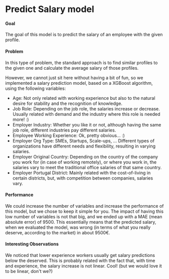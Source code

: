 # Predict Salary model
#### Goal
The goal of this model is to predict the salary of an employee with the given profile.

#### Problem
In this type of problem, the standard approach is to find similar profiles to the given one and calculate the average salary of those profiles.

However, we cannot just sit here without having a bit of fun, so we implemented a salary prediction model, based on a XGBoost algorithm, using the following variables:
- Age: Not only related with working experience but also to the natural desire for stability and the recognition of knowledge.
- Job Role: Depending on the job role, the salaries increase or decrease. Usually related with demand and the industry where this role is needed more! :)
- Employer Industry: Whether you like it or not, although having the same job role, different industries pay different salaries.
- Employee Working Experience: Ok, pretty obvious... :)
- Employer Org Type: SMEs, Startups, Scale-ups, ... Different types of organizations have different needs and flexibility, resulting in varying salaries.
- Employer Original Country: Depending on the country of the company you work for (in case of working remotely), or where you work in, the salaries vary to meet the traditional office salaries of that same country.
- Employer Portugal District: Mainly related with the cost-of-living in certain districts, but, with competition between companies, salaries vary.

#### Performance
We could increase the number of variables and increase the performance of this model, but we chose to keep it simple for you. 
The impact of having this low number of variables is not that big, and we ended up with a MAE (mean absolute error) of 9500. 
This essentially means that the predicted salary, when we evaluated the model, was wrong (in terms of what you really deserve, according to the market) in about 9500€.

#### Interesting Observations
We noticed that lower experience workers usually get salary predictions below the deserved. 
This is probably related with the fact that, with time and experience, the salary increase is not linear. 
Cool! (but we would love it to be linear, don't we?)